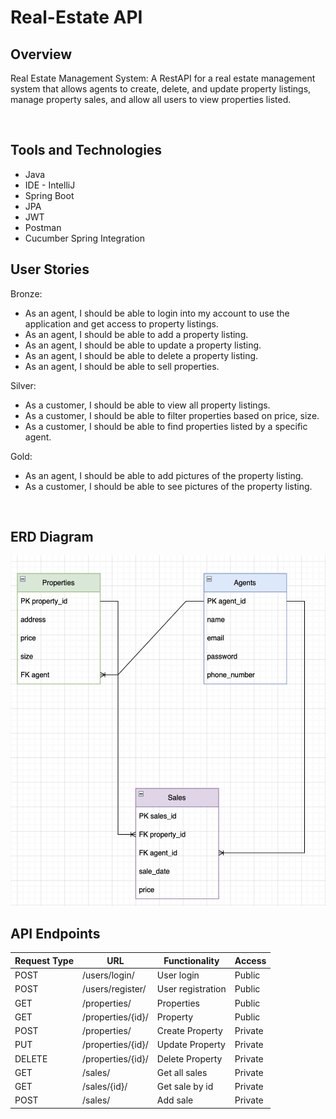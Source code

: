 # Real-Estate API

## Overview
Real Estate Management System: A RestAPI for a real estate management system that allows agents to create, delete, and update property listings, manage property sales, and allow all users to view properties listed.

<br>

## Tools and Technologies
* Java
* IDE - IntelliJ
* Spring Boot
* JPA
* JWT
* Postman
* Cucumber Spring Integration

## User Stories
Bronze:
- As an agent, I should be able to login into my account to use the application and get access to property listings.
- As an agent, I should be able to add a property listing.
- As an agent, I should be able to update a property listing.
- As an agent, I should be able to delete a property listing.
- As an agent, I should be able to sell properties.

Silver:
- As a customer, I should be able to view all property listings.
- As a customer, I should be able to filter properties based on price, size.
- As a customer, I should be able to find properties listed by a specific agent.

Gold:
- As an agent, I should be able to add pictures of the property listing.
- As a customer, I should be able to see pictures of the property listing.

<br>

## ERD Diagram

<img src="erd-diagram.png" style="height: 35rem;">

<br>

## API Endpoints

| Request Type | URL                   | Functionality              | Access | 
|--------------|-----------------------|----------------------------|---------|
| POST         | /users/login/         | User login               	 | Public |
| POST         | /users/register/      | User registration        	 | Public |
| GET          | /properties/          | Properties 		              | Public |
| GET          | /properties/{id}/     | Property           	       | Public |
| POST         | /properties/          | Create Property          	 | Private |
| PUT          | /properties/{id}/     | Update Property         	  | Private |
| DELETE       | /properties/{id}/   	 | Delete Property         	  | Private |
| GET        | /sales/               | Get all sales              | Private |
| GET        | /sales/{id}/          | Get sale by id             | Private |
| POST        | /sales/               | Add sale                   | Private |